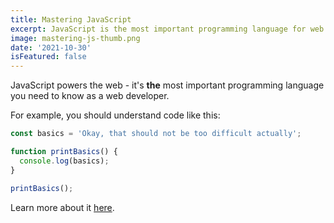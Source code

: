 ```yaml
---
title: Mastering JavaScript
excerpt: JavaScript is the most important programming language for web development. You probably don't know it well enough!
image: mastering-js-thumb.png
date: '2021-10-30'
isFeatured: false
---
```


JavaScript powers the web - it's **the** most important programming language you need to know as a web developer.

For example, you should understand code like this:

```js
const basics = 'Okay, that should not be too difficult actually';

function printBasics() {
  console.log(basics);
}

printBasics();
```

Learn more about it [here](https://google.com).
